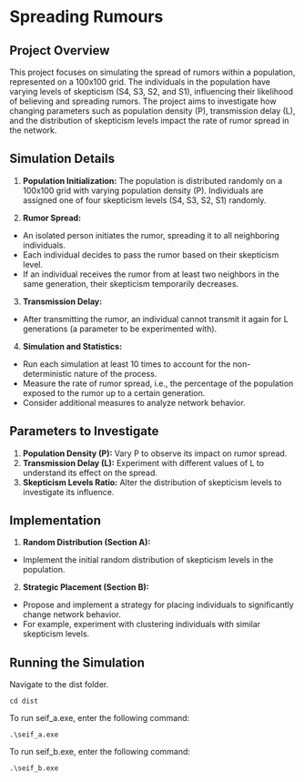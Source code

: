 # Spreading Rumours
## Project Overview
This project focuses on simulating the spread of rumors within a population, represented on a 100x100 grid. The individuals in the population have varying levels of skepticism (S4, S3, S2, and S1), influencing their likelihood of believing and spreading rumors. The project aims to investigate how changing parameters such as population density (P), transmission delay (L), and the distribution of skepticism levels impact the rate of rumor spread in the network.

## Simulation Details
1. **Population Initialization:**
The population is distributed randomly on a 100x100 grid with varying population density (P).
Individuals are assigned one of four skepticism levels (S4, S3, S2, S1) randomly.

2. **Rumor Spread:**
* An isolated person initiates the rumor, spreading it to all neighboring individuals.
* Each individual decides to pass the rumor based on their skepticism level.
* If an individual receives the rumor from at least two neighbors in the same generation, their skepticism temporarily decreases.

3. **Transmission Delay:**
* After transmitting the rumor, an individual cannot transmit it again for L generations (a parameter to be experimented with).

4. **Simulation and Statistics:**
* Run each simulation at least 10 times to account for the non-deterministic nature of the process.
* Measure the rate of rumor spread, i.e., the percentage of the population exposed to the rumor up to a certain generation.
* Consider additional measures to analyze network behavior.

## Parameters to Investigate
1. **Population Density (P):**
  Vary P to observe its impact on rumor spread.
2. **Transmission Delay (L):**
  Experiment with different values of L to understand its effect on the spread.
3. **Skepticism Levels Ratio:**
  Alter the distribution of skepticism levels to investigate its influence.

## Implementation
1. **Random Distribution (Section A):**
  * Implement the initial random distribution of skepticism levels in the population.
2. **Strategic Placement (Section B):**
  * Propose and implement a strategy for placing individuals to significantly change network behavior.
  * For example, experiment with clustering individuals with similar skepticism levels.


## Running the Simulation
Navigate to the dist folder.
```shell
cd dist
```
To run seif_a.exe, enter the following command:
```shell
.\seif_a.exe
```
To run seif_b.exe, enter the following command:
```shell
.\seif_b.exe
```
